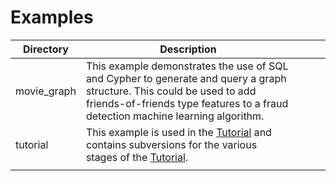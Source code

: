 # Examples

| Directory   | Description                                                                                                                                                                                              |   |   |   |
|-------------|----------------------------------------------------------------------------------------------------------------------------------------------------------------------------------------------------------|---|---|---|
| movie_graph | This example demonstrates the use of SQL and Cypher to generate and query a graph structure. This could be used to add friends-of-friends type features to a fraud detection machine learning algorithm. |   |   |   |
| tutorial    | This example is used in the [Tutorial](https://arc.tripl.ai/tutorial) and contains subversions for the various stages of the [Tutorial](https://arc.tripl.ai/tutorial).                                                                                                    |   |   |   |
|             |                                                                                                                                                                                                          |   |   |   |